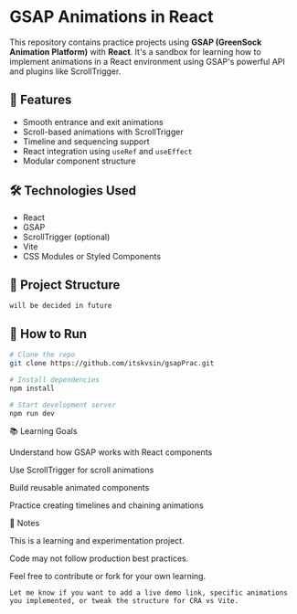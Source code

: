 # GSAP Animations in React

This repository contains practice projects using **GSAP (GreenSock Animation Platform)** with **React**. It's a sandbox for learning how to implement animations in a React environment using GSAP's powerful API and plugins like ScrollTrigger.

## 🚀 Features

- Smooth entrance and exit animations
- Scroll-based animations with ScrollTrigger
- Timeline and sequencing support
- React integration using `useRef` and `useEffect`
- Modular component structure

## 🛠️ Technologies Used

- React
- GSAP
- ScrollTrigger (optional)
- Vite
- CSS Modules or Styled Components

## 📂 Project Structure

```
will be decided in future
```


## 🧪 How to Run

```bash
# Clone the repo
git clone https://github.com/itskvsin/gsapPrac.git

# Install dependencies
npm install

# Start development server
npm run dev
```

📚 Learning Goals

Understand how GSAP works with React components

Use ScrollTrigger for scroll animations

Build reusable animated components

Practice creating timelines and chaining animations

📌 Notes

This is a learning and experimentation project.

Code may not follow production best practices.

Feel free to contribute or fork for your own learning.



```
Let me know if you want to add a live demo link, specific animations you implemented, or tweak the structure for CRA vs Vite.

